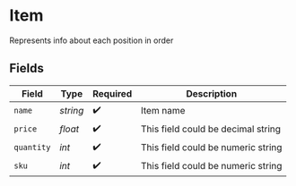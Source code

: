 # Item

Represents info about each position in order


## Fields

| Field                              | Type                               | Required                           | Description                        |
| ---------------------------------- | ---------------------------------- | ---------------------------------- | ---------------------------------- |
| `name`                             | *string*                           | :heavy_check_mark:                 | Item name                          |
| `price`                            | *float*                            | :heavy_check_mark:                 | This field could be decimal string |
| `quantity`                         | *int*                              | :heavy_check_mark:                 | This field could be numeric string |
| `sku`                              | *int*                              | :heavy_check_mark:                 | This field could be numeric string |